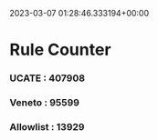 2023-03-07 01:28:46.333194+00:00
# Rule Counter 
 ### UCATE : 407908

 ### Veneto : 95599

 ### Allowlist : 13929